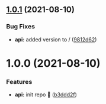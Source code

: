 ## [1.0.1](https://github.com/xmarcos/enchinito-api/compare/v1.0.0...v1.0.1) (2021-08-10)


### Bug Fixes

* **api:** added version to / ([9812d62](https://github.com/xmarcos/enchinito-api/commit/9812d62f0b0e2b354022453d7e2a148e75ec2f51))

# 1.0.0 (2021-08-10)


### Features

* **api:** init repo 🚀 ([b3ddd2f](https://github.com/xmarcos/enchinito-api/commit/b3ddd2f338cd8371a26571ba8127bc762c66080b))
